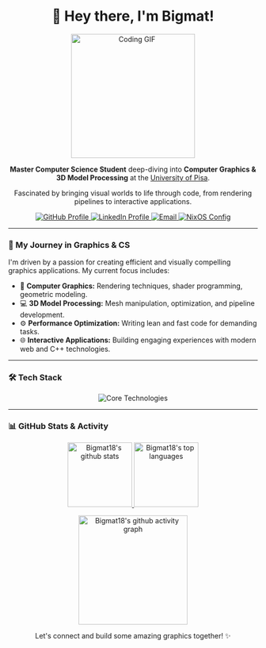 <div align="center">
  <h1>
    👋 Hey there, I'm Bigmat!
  </h1>

  <img src="https://i.giphy.com/media/v1.Y2lkPTc5MGI3NjExNjV4N2FrZnM1dmxoMTF3ZGdodzY5aXRjODhhc24yaW90Y3hhZ2I4OSZlcD12MV9pbnRlcm5hbF9naWZfYnlfaWQmY3Q9Zw/QDjpIL6oNCVZ4qzGs7/giphy.webp" width="250px" alt="Coding GIF"/>

  <p>
    <b>Master Computer Science Student</b> deep-diving into <b>Computer Graphics & 3D Model Processing</b> at the <a href="https://www.unipi.it/" target="_blank">University of Pisa</a>.
  </p>

  <p>
    Fascinated by bringing visual worlds to life through code, from rendering pipelines to interactive applications.
  </p>

  <p>
    <a href="https://github.com/bigmat18" target="_blank">
      <img src="https://img.shields.io/badge/-GitHub-3c3836?style=flat-square&logo=github&logoColor=d5c4a1" alt="GitHub Profile"/>
    </a>
    <a href="https://www.linkedin.com/in/matteo-giuntoni-b578361b5/" target="_blank">
      <img src="https://img.shields.io/badge/-LinkedIn-7c6f64?style=flat-square&logo=linkedin&logoColor=d5c4a1" alt="LinkedIn Profile"/>
    </a>
    <a href="mailto:mat.giu2002@gmail.com" target="_blank">
      <img src="https://img.shields.io/badge/-Email-bdae93?style=flat-square&logo=gmail&logoColor=3c3836" alt="Email"/>
    </a>
    <a href="https://github.com/bigmat18/nixos-config" target="_blank">
      <img src="https://img.shields.io/badge/-NixOS Config-a89984?style=flat-square&logo=nixos&logoColor=3c3836" alt="NixOS Config"/>
    </a>
  </p>
</div>

---

### 🚀 My Journey in Graphics & CS

I'm driven by a passion for creating efficient and visually compelling graphics applications. My current focus includes:

-   🎨 **Computer Graphics:** Rendering techniques, shader programming, geometric modeling.
-   💻 **3D Model Processing:** Mesh manipulation, optimization, and pipeline development.
-   ⚙️ **Performance Optimization:** Writing lean and fast code for demanding tasks.
-   🌐 **Interactive Applications:** Building engaging experiences with modern web and C++ technologies.

---

### 🛠️ Tech Stack

<div align="center">
  <img src="https://skillicons.dev/icons?i=cpp,c,python,javascript,typescript,java,django,flask,git,postgresql,linux,nginx" alt="Core Technologies" />
</div>

---

### 📊 GitHub Stats & Activity

<p align="center">

  <a href="https://github.com/bigmat18" target="_blank">
    <img height="130px" src="https://github-readme-stats.vercel.app/api?username=bigmat18&hide_title=true&show_icons=true&include_all_commits=true&line_height=21&bg_color=3c3836,7c6f64,7c6f64,a89984,a89984&theme=graywhite&count_private=true" alt="Bigmat18's github stats" />
  </a>
  <a href="https://github.com/bigmat18" target="_blank">
    <img height="130px" src="https://github-readme-stats.vercel.app/api/top-langs/?username=bigmat18&hide_title=true&layout=compact&bg_color=3c3836,bdae93,bdae93,a89984&theme=graywhite" alt="Bigmat18's top languages" />
  </a>
</p>

<p align="center">
  <a href="https://github.com/bigmat18" target="_blank">
    <img height="220px" src="https://github-readme-activity-graph.vercel.app/graph?username=bigmat18&bg_color=3c3836&color=a89984&line=7c6f64&point=bdae93&area=true&hide_border=true" alt="Bigmat18's github activity graph" />
  </a>
</p>

<p align="center">
  Let's connect and build some amazing graphics together! ✨
</p>
